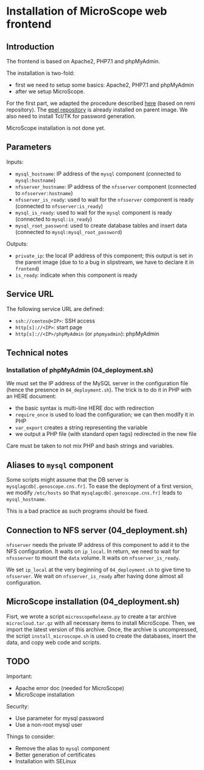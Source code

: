 # Installation of MicroScope web frontend

## Introduction

The frontend is based on Apache2, PHP7.1 and phpMyAdmin.

The installation is two-fold:
* first we need to setup some basics: Apache2, PHP7.1 and phpMyAdmin
* after we setup MicroScope.

For the first part, we adapted the procedure described [here](https://www.howtoforge.com/tutorial/centos-lamp-server-apache-mysql-php/) (based on remi repository).
The [epel repository](https://fedoraproject.org/wiki/EPEL) is already installed on parent image.
We also need to install Tcl/TK for password generation.

MicroScope installation is not done yet.

## Parameters

Inputs:
  - `mysql_hostname`: IP address of the `mysql` component (connected to `mysql:hostname`)
  - `nfsserver_hostname`: IP address of the `nfsserver` component (connected to `nfsserver:hostname`)
  - `nfsserver_is_ready`: used to wait for the `nfsserver` component is ready (connected to `nfsserver:is_ready`)
  - `mysql_is_ready`: used to wait for the `mysql` component is ready (connected to `mysql:is_ready`)
  - `mysql_root_password`: used to create database tables and insert data (connected to `mysql:mysql_root_password`)
  
Outputs:
  - `private_ip`: the local IP address of this component; this output is set in the parent image
    (due to to a bug in slipstream, we have to declare it in `frontend`)
  - `is_ready`: indicate when this component is ready

## Service URL

The following service URL are defined:

  - `ssh://centos@<IP>`: SSH access
  - `http[s]://<IP>`: start page
  - `http[s]://<IP>/phpMyAdmin` (or `phpmyadmin`): phpMyAdmin

## Technical notes

### Installation of phpMyAdmin (04_deployment.sh)

We must set the IP address of the MySQL server in the configuration file (hence the presence in `04_deployment.sh`).
The trick is to do it in PHP with an HERE document:
* the basic syntax is multi-line HERE doc with redirection
* `require_once` is used to load the configuration; we can then modify it in PHP
* `var_export` creates a string representing the variable
* we output a PHP file (with standard open tags) redirected in the new file

Care must be taken to not mix PHP and bash strings and variables.

## Aliases to `mysql` component

Some scripts might assume that the DB server is `mysqlagcdb[.genoscope.cns.fr]`.
To ease the deployment of a first version, we modify `/etc/hosts` so that `mysqlagcdb[.genoscope.cns.fr]` leads to `mysql_hostname`.

This is a bad practice as such programs should be fixed.

## Connection to NFS server (04_deployment.sh)

`nfsserver` needs the private IP address of this component to add it to the NFS configuration.
It waits on `ip_local`.
In return, we need to wait for `nfssserver` to mount the `data` volume.
It waits on `nfsserver_is_ready`.

We set `ip_local` at the very beginning of `04_deployment.sh` to give time to `nfsserver`.
We wait on `nfsserver_is_ready` after having done almost all configuration.

## MicroScope installation (04_deployment.sh)

Fisrt, we wrote a script `microscopeRelease.py` to create a tar archive `microcloud.tar.gz` with all necessary items to install MicroScope. Then, we import the latest version of this archive. Once, the archive is uncompressed, the script `install_microscope.sh` is used to create the databases, insert the data, and copy web code and scripts.

## TODO

Important:
* Apache error doc (needed for MicroScope)
* MicroScope installation

Security:
* Use parameter for mysql password
* Use a non-root mysql user

Things to consider:
* Remove the alias to `mysql` component
* Better generation of certificates
* Installation with SELinux
